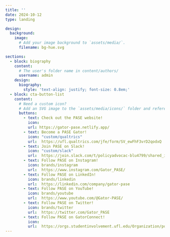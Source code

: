 ```yaml
---
title: ''
date: 2024-10-12
type: landing

design:
  background:
    image:
      # Add your image background to `assets/media/`.
      filename: bg-hue.svg

sections:
  - block: biography
    content:
      # The user's folder name in content/authors/
      username: admin
    design:
      biography:
        style: 'text-align: justify; font-size: 0.8em;'
  - block: cta-button-list
    content:
      # Need a custom icon?
      # Add an SVG image to the `assets/media/icons/` folder and reference it in the `icon` field below
      buttons:
        - text: Check out the PASE website!
          icon: 
          url: https://gator-pase.netlify.app/
        - text: Become a PASE Gator!
          icon: "custom/qualtrics"
          url:  https://ufl.qualtrics.com/jfe/form/SV_ewFhF3vrD2qodxQ
        - text: Join PASE on Slack!
          icon: "custom/slack"
          url:  https://join.slack.com/t/policyadvocac-blu4799/shared_invite/zt-2sqgon4ow-O0msj48Ujyd__QtJgzO8JA
        - text: Follow PASE on Instagram!
          icon: brands/instagram
          url:  https://www.instagram.com/Gator_PASE/
        - text: Follow PASE on LinkedIn!
          icon: brands/linkedin
          url:  https://linkedin.com/company/gator-pase
        - text: Follow PASE on YouTube!
          icon: brands/youtube
          url:  https://www.youtube.com/@Gator-PASE/
        - text: Follow PASE on Twitter!
          icon: brands/twitter
          url:  https://twitter.com/Gator_PASE
        - text: Follow PASE on GatorConnect!
          icon: 
          url:  https://orgs.studentinvolvement.ufl.edu/Organization/policy-advocacy-in-science-and-engineering
---
```

